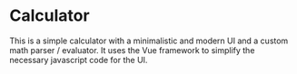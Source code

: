 # Calculator
This is a simple calculator with a minimalistic and modern UI and a custom math parser / evaluator.
It uses the Vue framework to simplify the necessary javascript code for the UI. 
